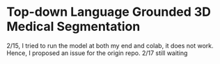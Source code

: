 # Top-down Language Grounded 3D Medical Segmentation

2/15, I tried to run the model at both my end and colab, it does not work. Hence, I proposed an issue for the origin repo. 
2/17 still waiting
